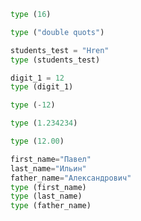 ```python
type (16)
```

```python
type ("double quots")
```

```python
students_test = "Hren"
type (students_test)
```

```python
digit_1 = 12
type (digit_1)
```

```python
type (-12)
```

```python
type (1.234234)
```

```python
type (12.00)
```

```python
first_name="Павел"
last_name="Ильин"
father_name="Александрович"
type (first_name) 
type (last_name) 
type (father_name)
```
